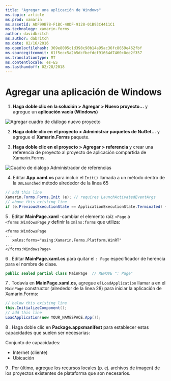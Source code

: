 ```yaml
---
title: "Agregar una aplicación de Windows"
ms.topic: article
ms.prod: xamarin
ms.assetid: ADF99B78-F1BC-48DF-9128-01B93C4411C1
ms.technology: xamarin-forms
author: davidbritch
ms.author: dabritch
ms.date: 02/16/2016
ms.openlocfilehash: 369e8005c1d398c90b14a95ac36fc8659e462fbf
ms.sourcegitcommit: 61f5ecc5a2b5dcfbefdef91664d7460c0ee2f357
ms.translationtype: MT
ms.contentlocale: es-ES
ms.lasthandoff: 02/28/2018
---
```

# <a name="adding-a-windows-app"></a>Agregar una aplicación de Windows


1. **Haga doble clic en la solución > Agregar > Nuevo proyecto...**  y agregue un **aplicación vacía (Windows)**

 ![](tablet-images/add-wu.png "Agregar cuadro de diálogo nuevo proyecto")

2. **Haga doble clic en el proyecto > Administrar paquetes de NuGet...**  y agregue el **Xamarin.Forms** paquete.

3. **Haga doble clic en el proyecto > Agregar > referencia** y crear una referencia de proyecto al proyecto de aplicación compartida de Xamarin.Forms.

  ![](tablet-images/addref.png "Cuadro de diálogo Administrador de referencias")

4. Editar **App.xaml.cs** para incluir el `Init()` llamada a un método dentro de la `OnLaunched` método alrededor de la línea 65

```csharp
// add this line
Xamarin.Forms.Forms.Init (e); // requires LaunchActivatedEventArgs
// above this existing line
if (e.PreviousExecutionState == ApplicationExecutionState.Terminated) {}
```

 5 . Editar **MainPage.xaml** -cambiar el elemento raíz `<Page` a `<forms:WindowsPage` *y* definir la `xmlns:forms` que utiliza:

```xaml
<forms:WindowsPage
...
   xmlns:forms="using:Xamarin.Forms.Platform.WinRT"
...
</forms:WindowsPage>
```


 6 . Editar **MainPage.xaml.cs** para quitar el `: Page` especificador de herencia para el nombre de clase.

```csharp
public sealed partial class MainPage  // REMOVE ": Page"
```

 7 . Todavía en **MainPage.xaml.cs**, agregue el `LoadApplication` llamar a en el `MainPage` constructor (alrededor de la línea 28) para iniciar la aplicación de Xamarin.Forms:

```csharp
// below this existing line
this.InitializeComponent();
// add this line
LoadApplication(new YOUR_NAMESPACE.App());
```

8 . Haga doble clic en **Package.appxmanifest** para establecer estas capacidades que suelen ser necesarias:

  Conjunto de capacidades:

  * Internet (cliente)
  * Ubicación

9 . Por último, agregue los recursos locales (p. ej. archivos de imagen) de los proyectos existentes de plataforma que son necesarios.

